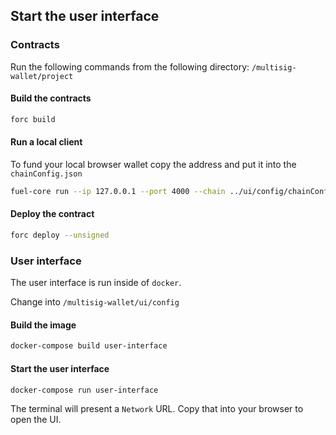 ## Start the user interface

### Contracts

Run the following commands from the following directory: `/multisig-wallet/project`

#### Build the contracts

```sh
forc build
```

#### Run a local client

To fund your local browser wallet copy the address and put it into the `chainConfig.json`

```sh
fuel-core run --ip 127.0.0.1 --port 4000 --chain ../ui/config/chainConfig.json --db-type in-memory
```

#### Deploy the contract

```sh
forc deploy --unsigned
```

### User interface

The user interface is run inside of `docker`.

Change into `/multisig-wallet/ui/config`

#### Build the image

```sh
docker-compose build user-interface
```

#### Start the user interface

```sh
docker-compose run user-interface
```

The terminal will present a `Network` URL. Copy that into your browser to open the UI.
